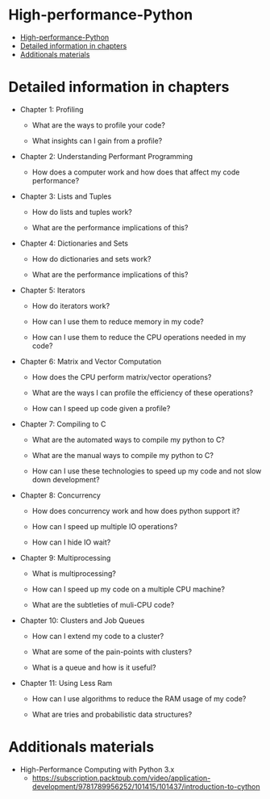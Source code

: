 # High-performance-Python

<!-- TOC -->

- [High-performance-Python](#high-performance-python)
- [Detailed information in chapters](#detailed-information-in-chapters)
- [Additionals materials](#additionals-materials)

<!-- /TOC -->

# Detailed information in chapters

* Chapter 1: Profiling

    - What are the ways to profile your code?
    
    - What insights can I gain from a profile?


* Chapter 2: Understanding Performant Programming

    - How does a computer work and how does that affect my code performance?


* Chapter 3: Lists and Tuples

    - How do lists and tuples work?
    
    - What are the performance implications of this?


* Chapter 4: Dictionaries and Sets

    - How do dictionaries and sets work?
    
    - What are the performance implications of this?
    

* Chapter 5: Iterators

    - How do iterators work?
    
    - How can I use them to reduce memory in my code?
    
    - How can I use them to reduce the CPU operations needed in my code?


* Chapter 6: Matrix and Vector Computation

  - How does the CPU perform matrix/vector operations?
  
  - What are the ways I can profile the efficiency of these operations?
  
  - How can I speed up code given a profile?


* Chapter 7: Compiling to C

    - What are the automated ways to compile my python to C?
    
    - What are the manual ways to compile my python to C?
    
    - How can I use these technologies to speed up my code and not slow down development?
    

* Chapter 8: Concurrency

    - How does concurrency work and how does python support it?
    
    - How can I speed up multiple IO operations?
    
    - How can I hide IO wait?


* Chapter 9: Multiprocessing

    - What is multiprocessing?
    
    - How can I speed up my code on a multiple CPU machine?
    
    - What are the subtleties of muli-CPU code?


* Chapter 10: Clusters and Job Queues

    - How can I extend my code to a cluster?
    
    - What are some of the pain-points with clusters?
    
    - What is a queue and how is it useful?


* Chapter 11: Using Less Ram

    - How can I use algorithms to reduce the RAM usage of my code?
 
    - What are tries and probabilistic data structures?

# Additionals materials

- High-Performance Computing with Python 3.x
    - https://subscription.packtpub.com/video/application-development/9781789956252/101415/101437/introduction-to-cython